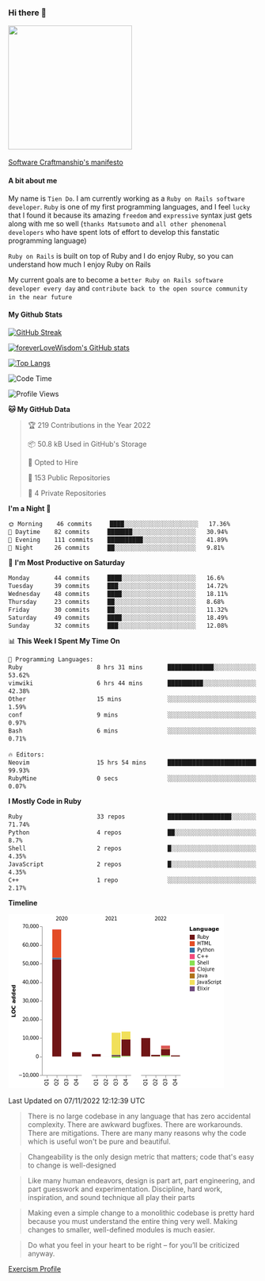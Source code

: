### Hi there 👋

<!--
**foreverLoveWisdom/foreverLoveWisdom** is a ✨ _special_ ✨ repository because its `README.md` (this file) appears on your GitHub profile.

Here are some ideas to get you started:

- 🔭 I’m currently working on ...
- 🌱 I’m currently learning ...
- 👯 I’m looking to collaborate on ...
- 🤔 I’m looking for help with ...
- 💬 Ask me about ...
- 📫 How to reach me: ...
- 😄 Pronouns: ...
- ⚡ Fun fact: ...
-->

<img src="https://codecondo.com/wp-content/uploads/2017/09/railslogo.png" width="250" height="250">

[Software Craftmanship's manifesto](http://manifesto.softwarecraftsmanship.org/)

#### A bit about me
My name is `Tien Do`. I am currently working as a `Ruby on Rails software developer`. `Ruby` is one of my first programming languages, and I feel `lucky` that I found it because its amazing `freedom` and `expressive` syntax just gets along with me so well (`thanks Matsumoto` and `all other phenomenal developers` who have spent lots of effort to develop this fanstatic programming language)

`Ruby on Rails` is built on top of Ruby and I do enjoy Ruby, so you can understand how much I enjoy Ruby on Rails

My current goals are to become a `better Ruby on Rails software developer every day` and `contribute back to the open source community in the near future`

#### My Github Stats

[![GitHub Streak](https://github-readme-streak-stats.herokuapp.com/?user=foreverLoveWisdom&theme=dracula)](https://git.io/streak-stats)
&nbsp;
&nbsp;

[![foreverLoveWisdom's GitHub stats](https://github-readme-stats.vercel.app/api?username=foreverLoveWisdom&show_icons=true&theme=react&count_private=true)](https://github.com/anuraghazra/github-readme-stats)

[![Top Langs](https://github-readme-stats.vercel.app/api/top-langs/?username=foreverLoveWisdom&show_icons=true&theme=vue-dark)](https://github.com/anuraghazra/github-readme-stats)

<!--START_SECTION:waka-->
![Code Time](http://img.shields.io/badge/Code%20Time-1%2C274%20hrs%2059%20mins-blue)

![Profile Views](http://img.shields.io/badge/Profile%20Views-0-blue)

**🐱 My GitHub Data** 

> 🏆 219 Contributions in the Year 2022
 > 
> 📦 50.8 kB Used in GitHub's Storage 
 > 
> 💼 Opted to Hire
 > 
> 📜 153 Public Repositories 
 > 
> 🔑 4 Private Repositories  
 > 
**I'm a Night 🦉** 

```text
🌞 Morning    46 commits     ████░░░░░░░░░░░░░░░░░░░░░   17.36% 
🌆 Daytime    82 commits     ███████░░░░░░░░░░░░░░░░░░   30.94% 
🌃 Evening    111 commits    ██████████░░░░░░░░░░░░░░░   41.89% 
🌙 Night      26 commits     ██░░░░░░░░░░░░░░░░░░░░░░░   9.81%

```
📅 **I'm Most Productive on Saturday** 

```text
Monday       44 commits     ████░░░░░░░░░░░░░░░░░░░░░   16.6% 
Tuesday      39 commits     ███░░░░░░░░░░░░░░░░░░░░░░   14.72% 
Wednesday    48 commits     ████░░░░░░░░░░░░░░░░░░░░░   18.11% 
Thursday     23 commits     ██░░░░░░░░░░░░░░░░░░░░░░░   8.68% 
Friday       30 commits     ██░░░░░░░░░░░░░░░░░░░░░░░   11.32% 
Saturday     49 commits     ████░░░░░░░░░░░░░░░░░░░░░   18.49% 
Sunday       32 commits     ███░░░░░░░░░░░░░░░░░░░░░░   12.08%

```


📊 **This Week I Spent My Time On** 

```text
💬 Programming Languages: 
Ruby                     8 hrs 31 mins       █████████████░░░░░░░░░░░░   53.62% 
vimwiki                  6 hrs 44 mins       ██████████░░░░░░░░░░░░░░░   42.38% 
Other                    15 mins             ░░░░░░░░░░░░░░░░░░░░░░░░░   1.59% 
conf                     9 mins              ░░░░░░░░░░░░░░░░░░░░░░░░░   0.97% 
Bash                     6 mins              ░░░░░░░░░░░░░░░░░░░░░░░░░   0.71%

🔥 Editors: 
Neovim                   15 hrs 54 mins      █████████████████████████   99.93% 
RubyMine                 0 secs              ░░░░░░░░░░░░░░░░░░░░░░░░░   0.07%

```

**I Mostly Code in Ruby** 

```text
Ruby                     33 repos            ██████████████████░░░░░░░   71.74% 
Python                   4 repos             ██░░░░░░░░░░░░░░░░░░░░░░░   8.7% 
Shell                    2 repos             █░░░░░░░░░░░░░░░░░░░░░░░░   4.35% 
JavaScript               2 repos             █░░░░░░░░░░░░░░░░░░░░░░░░   4.35% 
C++                      1 repo              ░░░░░░░░░░░░░░░░░░░░░░░░░   2.17%

```


**Timeline**

![Chart not found](https://raw.githubusercontent.com/foreverLoveWisdom/foreverLoveWisdom/main/charts/bar_graph.png) 


 Last Updated on 07/11/2022 12:12:39 UTC
<!--END_SECTION:waka-->


> There is no large codebase in any language that has zero accidental complexity. There are awkward bugfixes. There are workarounds. There are mitigations.
> There are many many reasons why the code which is useful won't be pure and beautiful.

> Changeability is the only design metric that matters; code that's easy to change is well-designed

> Like many human endeavors, design is part art, part engineering, and part guesswork and experimentation. Discipline, hard work, inspiration, and sound technique all play their parts

> Mak­ing even a sim­ple change to a mono­lith­ic code­base is pret­ty hard because you must under­stand the entire thing very well. Mak­ing changes to small­er, well-defined mod­ules is much easier.
 
 > Do what you feel in your heart to be right – for you’ll be criticized anyway.
 
[Exercism Profile](https://exercism.org/profiles/foreverLoveWisdom)
